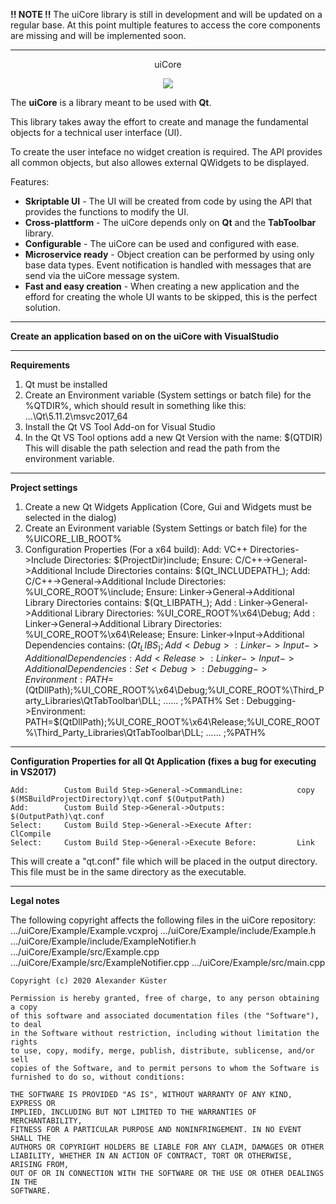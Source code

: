 **!! NOTE !!**
The uiCore library is still in development and will be updated on a regular base. At this point multiple features to access the core components are missing and will be implemented soon.

-------------

<p align="center">
	uiCore
</p>

<p align="center">
  <img src="https://github.com/alexk95/uiCore/master/uiCore_ExampleApplication.jpg">
</p>

The **uiCore** is a library meant to be used with **Qt**.

This library takes away the effort to create and manage the fundamental objects for a technical user interface (UI).

To create the user inteface no widget creation is required. The API provides all common objects, but also allowes external QWidgets to be displayed.

Features:
  - **Skriptable UI** - The UI will be created from code by using the API that provides the functions to modify the UI.
  - **Cross-plattform** - The uiCore depends only on **Qt** and the **TabToolbar** library.
  - **Configurable** - The uiCore can be used and configured with ease.
  - **Microservice ready** - Object creation can be performed by using only base data types. Event notification is handled with messages that are send via the uiCore message system.
  - **Fast and easy creation** - When creating a new application and the efford for creating the whole UI wants to be skipped, this is the perfect solution.

-------------

**Create an application based on on the uiCore with VisualStudio**

-------------

**Requirements**

1) Qt must be installed
2) Create an Environment variable (System settings or batch file) for the %QTDIR%,
	which should result in something like this: ...\Qt\5.11.2\msvc2017_64
3) Install the Qt VS Tool Add-on for Visual Studio
4) In the Qt VS Tool options add a new Qt Version with the name: $(QTDIR)
	This will disable the path selection and read the path from the environment variable.

-------------

**Project settings**

1) Create a new Qt Widgets Application (Core, Gui and Widgets must be selected in the dialog)
2) Create an Evironment variable (System Settings or batch file) for the %UICORE_LIB_ROOT%
3) Configuration Properties (For a x64 build):
	Add:		VC++ Directories->Include Directories:				$(ProjectDir)include;
	Ensure:		C/C++->General->Additional Include Directories contains:	$(Qt_INCLUDEPATH_);
	Add:		C/C++->General->Additional Include Directories:			%UI_CORE_ROOT%\include;
	Ensure:		Linker->General->Additional Library Directories contains:	$(Qt_LIBPATH_);
	Add <Debug>:	Linker->General->Additional Library Directories:		%UI_CORE_ROOT%\x64\Debug;
	Add <Release>:	Linker->General->Additional Library Directories:		%UI_CORE_ROOT%\x64\Release;
	Ensure:		Linker->Input->Additional Dependencies contains:		$(Qt_LIBS_);
	Add <Debug>:	Linker->Input->Additional Dependencies:				%UI_CORE_ROOT%\x64\Debug\uiCore.lib;
	Add <Release>:	Linker->Input->Additional Dependencies:				%UI_CORE_ROOT%\x64\Release\uiCore.lib;
	Set <Debug>:	Debugging->Environment:						PATH=$(QtDllPath);%UI_CORE_ROOT%\x64\Debug;%UI_CORE_ROOT%\Third_Party_Libraries\QtTabToolbar\DLL; ...<other paths>... ;%PATH%
	Set <Release>:	Debugging->Environment:						PATH=$(QtDllPath);%UI_CORE_ROOT%\x64\Release;%UI_CORE_ROOT%\Third_Party_Libraries\QtTabToolbar\DLL; ...<other paths>... ;%PATH%

-------------

**Configuration Properties for all Qt Application (fixes a bug for executing in VS2017)**

	Add:		Custom Build Step->General->CommandLine:			copy $(MSBuildProjectDirectory)\qt.conf $(OutputPath)
	Add:		Custom Build Step->General->Outputs:				$(OutputPath)\qt.conf
	Select:		Custom Build Step->General->Execute After:			ClCompile
	Select:		Custom Build Step->General->Execute Before:			Link
This will create a "qt.conf" file which will be placed in the output directory.
This file must be in the same directory as the executable.

-------------
**Legal notes**

The following copyright affects the following files in the uiCore repository:
	.../uiCore/Example/Example.vcxproj
	.../uiCore/Example/include/Example.h
	.../uiCore/Example/include/ExampleNotifier.h
	.../uiCore/Example/src/Example.cpp
	.../uiCore/Example/src/ExampleNotifier.cpp
	.../uiCore/Example/src/main.cpp

	Copyright (c) 2020 Alexander Küster

	Permission is hereby granted, free of charge, to any person obtaining a copy
	of this software and associated documentation files (the "Software"), to deal
	in the Software without restriction, including without limitation the rights
	to use, copy, modify, merge, publish, distribute, sublicense, and/or sell
	copies of the Software, and to permit persons to whom the Software is
	furnished to do so, without conditions:

	THE SOFTWARE IS PROVIDED "AS IS", WITHOUT WARRANTY OF ANY KIND, EXPRESS OR
	IMPLIED, INCLUDING BUT NOT LIMITED TO THE WARRANTIES OF MERCHANTABILITY,
	FITNESS FOR A PARTICULAR PURPOSE AND NONINFRINGEMENT. IN NO EVENT SHALL THE
	AUTHORS OR COPYRIGHT HOLDERS BE LIABLE FOR ANY CLAIM, DAMAGES OR OTHER
	LIABILITY, WHETHER IN AN ACTION OF CONTRACT, TORT OR OTHERWISE, ARISING FROM,
	OUT OF OR IN CONNECTION WITH THE SOFTWARE OR THE USE OR OTHER DEALINGS IN THE
	SOFTWARE.

